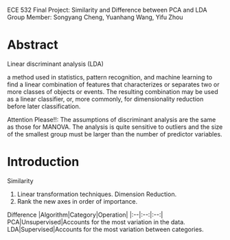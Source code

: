 ECE 532 Final Project: Similarity and Difference between PCA and LDA  
Group Member:  Songyang Cheng, Yuanhang Wang, Yifu Zhou

# Abstract  
Linear discriminant analysis (LDA)

a method used in statistics, pattern recognition, and machine learning to find a linear combination of features that characterizes or separates two or more classes of objects or events. The resulting combination may be used as a linear classifier, or, more commonly, for dimensionality reduction before later classification.

Attention Please!!:
The assumptions of discriminant analysis are the same as those for MANOVA. The analysis is quite sensitive to outliers and the size of the smallest group must be larger than the number of predictor variables.

# Introduction  


Similarity  
1. Linear transformation techniques. Dimension Reduction.  
2. Rank the new axes in order of importance.   


Difference
|Algorithm|Category|Operation|
|:--|:--:|:--:|
PCA|Unsupervised|Accounts for the most variation in the data.   
LDA|Supervised|Accounts for the most variation between categories.   

